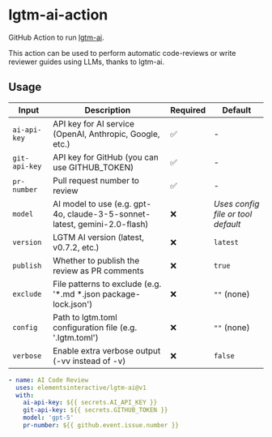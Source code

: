 # lgtm-ai-action

GitHub Action to run [lgtm-ai](https://github.com/elementsinteractive/lgtm-ai).

This action can be used to perform automatic code-reviews or write reviewer guides using LLMs, thanks to lgtm-ai.


## Usage

| Input | Description | Required | Default |
|-------|-------------|----------|---------|
| `ai-api-key` | API key for AI service (OpenAI, Anthropic, Google, etc.) | ✅ | - |
| `git-api-key` | API key for GitHub (you can use GITHUB_TOKEN) | ✅ | - |
| `pr-number` | Pull request number to review | ✅ | - |
| `model` | AI model to use (e.g. gpt-4o, claude-3-5-sonnet-latest, gemini-2.0-flash) | ❌ | *Uses config file or tool default* |
| `version` | LGTM AI version (latest, v0.7.2, etc.) | ❌ | `latest` |
| `publish` | Whether to publish the review as PR comments | ❌ | `true` |
| `exclude` | File patterns to exclude (e.g. '*.md *.json package-lock.json') | ❌ | `""` (none) |
| `config` | Path to lgtm.toml configuration file (e.g. '.lgtm.toml') | ❌ | `""` (none) |
| `verbose` | Enable extra verbose output (-vv instead of -v) | ❌ | `false` |


```yaml
- name: AI Code Review
  uses: elementsinteractive/lgtm-ai@v1
  with:
    ai-api-key: ${{ secrets.AI_API_KEY }}
    git-api-key: ${{ secrets.GITHUB_TOKEN }}
    model: 'gpt-5'
    pr-number: ${{ github.event.issue.number }}
```